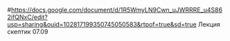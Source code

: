 #https://docs.google.com/document/d/1R5WmyLN9Cwn_uJWRRRE_u4S862ifQNxC/edit?usp=sharing&ouid=102817199350745050583&rtpof=true&sd=true 
Лекция скептик 07.09
